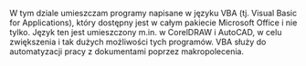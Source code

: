 W tym dziale umieszczam programy napisane w języku VBA (tj. Visual Basic for Applications), 
który dostępny jest w całym pakiecie Microsoft Office i nie tylko. 
Język ten jest umieszczony m.in. w CorelDRAW i AutoCAD, w celu zwiększenia i tak dużych możliwości tych programów. 
VBA służy do automatyzacji pracy z dokumentami poprzez makropolecenia. 
